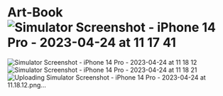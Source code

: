 # Art-Book![Simulator Screenshot - iPhone 14 Pro - 2023-04-24 at 11 17 41](https://user-images.githubusercontent.com/73194842/233939979-fea9a464-e5af-4d61-841a-b64d2de9feee.png)
![Simulator Screenshot - iPhone 14 Pro - 2023-04-24 at 11 18 12](https://user-images.githubusercontent.com/73194842/233940117-e2a8ed2f-60ea-4d73-bb5b-e8b388c5c6a8.png)
![Simulator Screenshot - iPhone 14 Pro - 2023-04-24 at 11 18 21](https://user-images.githubusercontent.com/73194842/233940003-62d3e9a2-85a2-4d63-ba37-8dc5ea051ef1.png)
![Uploading Simulator Screenshot - iPhone 14 Pro - 2023-04-24 at 11.18.12.png…]()
